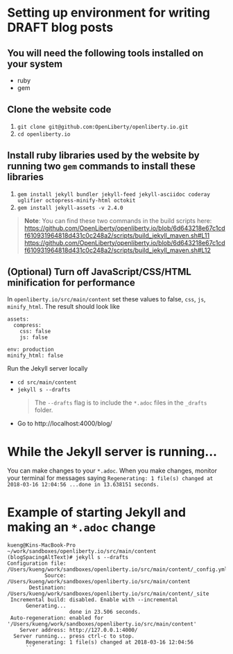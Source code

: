 # Setting up environment for writing DRAFT blog posts

## You will need the following tools installed on your system
- ruby
- gem

## Clone the website code
1. `git clone git@github.com:OpenLiberty/openliberty.io.git`
2. `cd openliberty.io`

## Install ruby libraries used by the website by running two `gem` commands to install these libraries

1. `gem install jekyll bundler jekyll-feed jekyll-asciidoc coderay uglifier octopress-minify-html octokit`
2. `gem install jekyll-assets -v 2.4.0`


> **Note**: You can find these two commands in the build scripts here:
    https://github.com/OpenLiberty/openliberty.io/blob/6d643218e67c1cdf610931964818d431c0c248a2/scripts/build_jekyll_maven.sh#L11
    https://github.com/OpenLiberty/openliberty.io/blob/6d643218e67c1cdf610931964818d431c0c248a2/scripts/build_jekyll_maven.sh#L12

## (Optional) Turn off JavaScript/CSS/HTML minification for performance

In `openliberty.io/src/main/content` set these values to false, `css`, `js`, `minify_html`.  The result should look like

```
assets:
  compress:
    css: false
    js: false

env: production
minify_html: false
```

Run the Jekyll server locally
- `cd src/main/content`
- `jekyll s --drafts`
    > The `--drafts` flag is to include the `*.adoc` files in the `_drafts` folder. 
- Go to http://localhost:4000/blog/

# While the Jekyll server is running...
You can make changes to your `*.adoc`. When you make changes, monitor your terminal for messages saying 
`Regenerating: 1 file(s) changed at 2018-03-16 12:04:56 ...done in 13.638151 seconds.`


# Example of starting Jekyll and making an `*.adoc` change
```
kueng@Kins-MacBook-Pro ~/work/sandboxes/openliberty.io/src/main/content  (blogSpacingAltText)# jekyll s --drafts
Configuration file: /Users/kueng/work/sandboxes/openliberty.io/src/main/content/_config.yml
            Source: /Users/kueng/work/sandboxes/openliberty.io/src/main/content
       Destination: /Users/kueng/work/sandboxes/openliberty.io/src/main/content/_site
 Incremental build: disabled. Enable with --incremental
      Generating...
                    done in 23.506 seconds.
 Auto-regeneration: enabled for '/Users/kueng/work/sandboxes/openliberty.io/src/main/content'
    Server address: http://127.0.0.1:4000/
  Server running... press ctrl-c to stop.
      Regenerating: 1 file(s) changed at 2018-03-16 12:04:56
      ```
